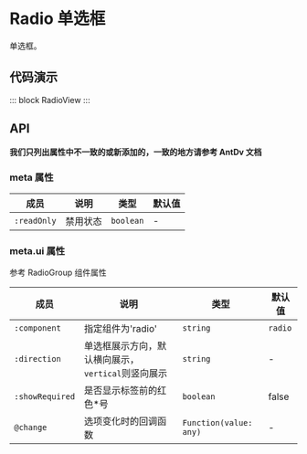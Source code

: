 # Radio 单选框

单选框。

## 代码演示

::: block
RadioView
:::

## API

**我们只列出属性中不一致的或新添加的，一致的地方请参考 AntDv 文档**

### meta 属性

| 成员        | 说明     | 类型      | 默认值 |
| ----------- | -------- | --------- | ------ |
| `:readOnly` | 禁用状态 | `boolean` | -      |

### meta.ui 属性

参考 RadioGroup 组件属性

| 成员            | 说明                                               | 类型                   | 默认值  |
| --------------- | -------------------------------------------------- | ---------------------- | ------- |
| `:component`    | 指定组件为'radio'                                  | `string`               | `radio` |
| `:direction`    | 单选框展示方向，默认横向展示，`vertical`则竖向展示 | `string`               | -       |
| `:showRequired` | 是否显示标签前的红色\*号                           | `boolean`              | false   |
| `@change`       | 选项变化时的回调函数                               | `Function(value: any)` | -       |
